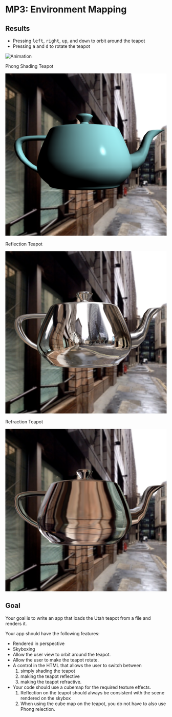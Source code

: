 # MP3: Environment Mapping

## Results

* Pressing <kbd>left</kbd>, <kbd>right</kbd>, <kbd>up</kbd>, and <kbd>down</kbd> to orbit around the teapot
* Pressing <kbd>a</kbd> and <kbd>d</kbd> to rotate the teapot

![Animation](imgs/animation.gif)

Phong Shading Teapot

![Phong](imgs/phong.png)

Reflection Teapot

![Reflection](imgs/reflection.png)

Refraction Teapot

![Refraction](imgs/refraction.png)

## Goal

Your goal is to write an app that loads the Utah teapot from a file and renders it.

Your app should have the following features:

* Rendered in perspective
* Skyboxing
* Allow the user view to orbit around the teapot.
* Allow the user to make the teapot rotate.
* A control in the HTML that allows the user to switch between
    1. simply shading the teapot
    2. making the teapot reflective
    3. making the teapot refractive.
* Your code should use a cubemap for the required texture effects.
    1. Reflection on the teapot should always be consistent with the scene rendered on the skybox
    2. When using the cube map on the teapot, you do not have to also use Phong relection.
